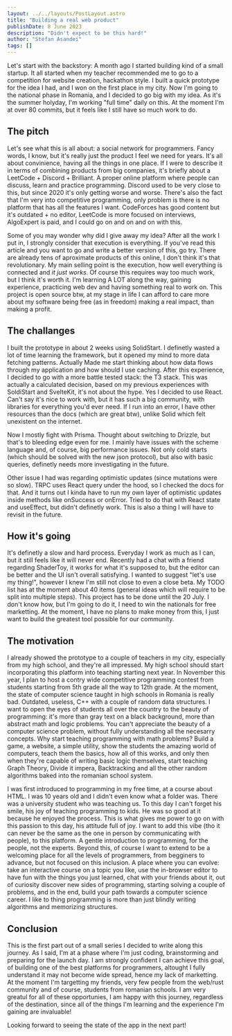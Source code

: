 ```yaml
---
layout: ../../layouts/PostLayout.astro
title: "Building a real web product"
publishDate: 8 June 2023
description: "Didn't expect to be this hard!"
author: "Stefan Asandei"
tags: []
---
```


Let's start with the backstory: A month ago I started building kind of a small startup. It all started when my teacher recommended me to go to a competition for website creation, hackathon style. I built a quick prototype for the idea I had, and I won on the first place in my city. Now I'm going to the national phase in Romania, and I decided to go big with my idea. As it's the summer holyday, I'm working "full time" daily on this. At the moment I'm at over 80 commits, but it feels like I still have so much work to do.

## The pitch

Let's see what this is all about: a social network for programmers. Fancy words, I know, but it's really just the product I feel we need for years. It's all about convinience, having all the things in one place. If I were to describe it in terms of combining products from big companies, it's briefly about a LeetCode + Discord + Brilliant. A proper online platform where people can discuss, learn and practice programming. Discord used to be very close to this, but since 2020 it's only getting worse and worse. There's also the fact that I'm very into competitive programming, only problem is there is no platform that has all the features I want. CodeForces has good content but it's outdated + no editor, LeetCode is more focused on interviews, AlgoExpert is paid, and I could go on and on and on with this.

Some of you may wonder why did I give away my idea? After all the work I put in, I strongly consider that execution is everything. If you've read this article and you want to go and write a better version of this, go try. There are already tens of aproximate products of this online, I don't think it's that revolutionary. My main selling point is the execution, how well everything is connected and _it just works_. Of course this requires way too much work, but I think it's worth it. I'm learning A LOT along the way, gaining experience, practicing web dev and having something real to work on. This project is open source btw, at my stage in life I can afford to care more about my software being free (as in freedom) making a real impact, than making a profit.

## The challanges

I built the prototype in about 2 weeks using SolidStart. I definetly wasted a lot of time learning the framework, but it opened my mind to more data fetching patterns. Actually Made me start thinking about how data flows through my application and how should I use caching. After this experience, I decided to go with a more battle tested stack: the T3 stack. This was actually a calculated decision, based on my previous experiences with SoldiStart and SvelteKit, it's not about the hype. Yes I decided to use React. Can't say it's nice to work with, but it has such a big community, with libraries for everything you'd ever need. If I run into an error, I have other resources than the docs (which are great btw), unlike Solid which felt unexistent on the internet.

Now I mostly fight with Prisma. Thought about switching to Drizzle, but that's to bleeding edge even for me. I mainly have issues with the scheme language and, of course, big performance issues. Not only cold starts (which should be solved with the new json protocol), but also with basic queries, definetly needs more investigating in the future.

Other issue I had was regarding optimistic updates (since mutations were so slow). TRPC uses React query under the hood, so I checked the docs for that. And it turns out I kinda have to run my own layer of optimistic updates inside methods like onSuccess or onError. Tried to do that with React state and useEffect, but didn't definetly work. This is also a thing I will have to revisit in the future.

## How it's going

It's definetly a slow and hard process. Everyday I work as much as I can, but it still feels like it will never end. Recently had a chat with a friend regarding ShaderToy, it works for what it's supposed to, but the editor can be better and the UI isn't overall satisfying. I wanted to suggest "let's use my thing!", however I knew I'm still not close to even a close beta. My TODO list has at the moment about 40 items (general ideas which will require to be split into multiple steps). This project has to be done until the 20 July. I don't know how, but I'm going to do it, I need to win the nationals for free marketting. At the moment, I have no plans to make money from this, I just want to build the greatest tool possible for our community.

## The motivation

I already showed the prototype to a couple of teachers in my city, especially from my high school, and they're all impressed. My high school should start incorporating this platform into teaching starting next year. In November this year, I plan to host a contry wide competitive programming contest from students starting from 5th grade all the way to 12th grade. At the moment, the state of computer science taught in high schools in Romania is really bad. Outdated, useless, C++ with a couple of random data structures. I want to open the eyes of students all over the country to the beauty of programming: it's more than gray text on a black background, more than abstract math and logic problems. You can't appreciate the beauty of a computer science problem, without fully understanding all the necesarry concepts. Why start teaching programming with math problems? Build a game, a website, a simple utility, show the students the amazing world of computers, teach them the basics, how all of this works, and only then when they're capable of writing basic logic themselves, start teaching Graph Theory, Divide it impera, Backtracking and all the other random algorithms baked into the romanian school system.

I was first introduced to programming in my free time, at a course about HTML. I was 10 years old and I didn't even know what a folder was. There was a university student who was teaching us. To this day I can't forget his smile, his joy of teaching programming to kids. He was so good at it because he enjoyed the process. This is what gives me power to go on with this passion to this day, his attitude full of joy. I want to add this vibe (tho it can never be the same as the one in person by communicating with people), to this platform. A gentle introduction to programming, for the people, not the experts. Beyond this, of course I want to extend to be a welcoming place for all the levels of programmers, from begginers to advance, but not focused on this inclusion. A place where you can evolve: take an interactive course on a topic you like, use the in-browser editor to have fun with the things you just learned, chat with your friends about it, out of curiosity discover new sides of programming, starting solving a couple of problems, and in the end, build your path towards a computer science career. I like to thing programming is more than just blindly writing algorithms and memorizing structures.

## Conclusion

This is the first part out of a small series I decided to write along this journey. As I said, I'm at a phase where I'm just coding, brainstorming and preparing for the launch day. I am strongly confident I can achieve this goal, of building one of the best platforms for programmers, altought I fully understand it may not become wide spread, hence my lack of marketting. At the moment I'm targetting my friends, very few people from the web/rust community and of course, students from romanian schools. I am very greatul for all of these opportunies, I am happy with this journey, regardless of the destination, since all of the things I'm learning and the experience I'm gaining are invaluable!

Looking forward to seeing the state of the app in the next part!
